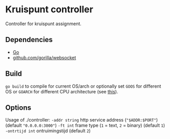 # Kruispunt controller
Controller for kruispunt assignment.

## Dependencies
- [Go](https://golang.org)
- [github.com/gorilla/websocket](https://github.com/gorilla/websocket)

## Build
`go build` to compile for current OS/arch or optionally set `GOOS` for different OS or `GOARCH` for different CPU architecture (see [this](http://dave.cheney.net/2015/08/22/cross-compilation-with-go-1-5)).

## Options
Usage of ./controller:
  `-addr string`
    	http service address (`"$ADDR:$PORT"`) (default `"0.0.0.0:3000"`)
  `-ft int`
    	frame type (`1` = text, `2` = binary) (default `1`)
  `-ontrtijd int`
    	ontruimingstijd (default `2`)
